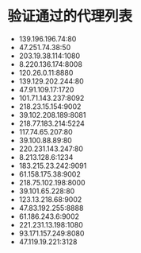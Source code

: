 # 验证通过的代理列表

 - 139.196.196.74:80
 - 47.251.74.38:50
 - 203.19.38.114:1080
 - 8.220.136.174:8008
 - 120.26.0.11:8880
 - 139.129.202.244:80
 - 47.91.109.17:1720
 - 101.71.143.237:8092
 - 218.23.15.154:9002
 - 39.102.208.189:8081
 - 218.77.183.214:5224
 - 117.74.65.207:80
 - 39.100.88.89:80
 - 220.231.143.247:80
 - 8.213.128.6:1234
 - 183.215.23.242:9091
 - 61.158.175.38:9002
 - 218.75.102.198:8000
 - 39.101.65.228:80
 - 123.13.218.68:9002
 - 47.83.192.255:8888
 - 61.186.243.6:9002
 - 221.231.13.198:1080
 - 93.171.157.249:8080
 - 47.119.19.221:3128
